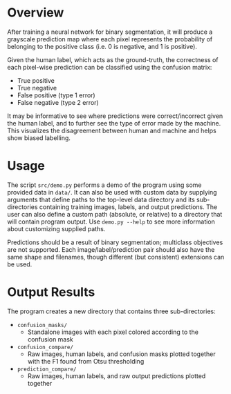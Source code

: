 # Overview
After training a neural network for binary segmentation, it will produce a grayscale prediction map where each pixel represents the probability of belonging to the positive class (i.e. 0 is negative, and 1 is positive). 

Given the human label, which acts as the ground-truth, the correctness of each pixel-wise prediction can be classified using the confusion matrix:

- True positive
- True negative
- False positive (type 1 error)
- False negative (type 2 error)

It may be informative to see where predictions were correct/incorrect given the human label, and to further see the type of error made by the machine. This visualizes the disagreement between human and machine and helps show biased labelling.

# Usage

The script ```src/demo.py``` performs a demo of the program using some provided data in ```data/```. It can also be used with custom data by supplying arguments that define paths to the top-level data directory and its sub-directories containing training images, labels, and output predictions. The user can also define a custom path (absolute, or relative) to a directory that will contain program output. Use ```demo.py --help``` to see more information about customizing supplied paths.

Predictions should be a result of binary segmentation; multiclass objectives are not supported. Each image/label/prediction pair should also have the same shape and filenames, though different (but consistent) extensions can be used.

# Output Results

The program creates a new directory that contains three sub-directories:

- ```confusion_masks/```
    - Standalone images with each pixel colored according to the confusion mask
- ```confusion_compare/```
    - Raw images, human labels, and confusion masks plotted together with the F1 found from Otsu thresholding
- ```prediction_compare/```
    - Raw images, human labels, and raw output predictions plotted together

